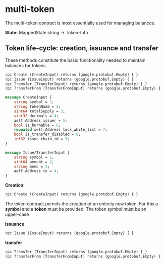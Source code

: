 # multi-token

The multi-token contract is most essentially used for managing balances.

**State:**
MappedState string -> Token-Info


## Token life-cycle: creation, issuance and transfer

These methods constitute the basic functionality needed to maintain balances for tokens. 

``` Protobuf
rpc Create (CreateInput) returns (google.protobuf.Empty) { }
rpc Issue (IssueInput) returns (google.protobuf.Empty) { }
rpc Transfer (TransferInput) returns (google.protobuf.Empty) { }
rpc TransferFrom (TransferFromInput) returns (google.protobuf.Empty) { } 

message CreateInput {
    string symbol = 1;
    string tokenName = 2;
    sint64 totalSupply = 3;
    sint32 decimals = 4;
    aelf.Address issuer = 5;
    bool is_burnable = 6;
    repeated aelf.Address lock_white_list = 7;
    bool is_transfer_disabled = 8;
    int32 issue_chain_id = 9;
}

message Issue/TransferInput {
    string symbol = 1;
    sint64 amount = 2;
    string memo = 3;
    aelf.Address to = 4;
}
```

**Creation**:
``` Protobuf
rpc Create (CreateInput) returns (google.protobuf.Empty) { }
```

The token contract permits the creation of an entirely new token. For this a **symbol** and a **token** must be provided. 
The token symbol must be an upper-case

**issuance**

``` Protobuf
rpc Issue (IssueInput) returns (google.protobuf.Empty) { }
```

**transfer**

``` Protobuf
rpc Transfer (TransferInput) returns (google.protobuf.Empty) { }
rpc TransferFrom (TransferFromInput) returns (google.protobuf.Empty) { } 
```